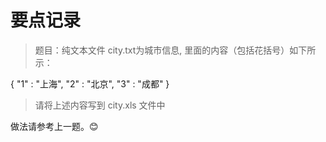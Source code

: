 # 要点记录

> 题目：纯文本文件 city.txt为城市信息, 里面的内容（包括花括号）如下所示：

{
    "1" : "上海",
    "2" : "北京",
    "3" : "成都"
}

> 请将上述内容写到 city.xls 文件中

做法请参考上一题。😊